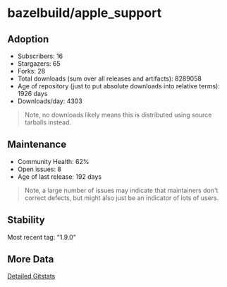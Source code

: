 # bazelbuild/apple_support

## Adoption

- Subscribers: 16
- Stargazers: 65
- Forks: 28
- Total downloads (sum over all releases and artifacts): 8289058
- Age of repository (just to put absolute downloads into relative terms): 1926 days
- Downloads/day: 4303

> Note, no downloads likely means this is distributed using source tarballs instead.

## Maintenance

- Community Health: 62%
- Open issues: 8
- Age of last release: 192 days

> Note, a large number of issues may indicate that maintainers don't correct defects, but might also
> just be an indicator of lots of users.

## Stability

Most recent tag: "1.9.0"

## More Data

[Detailed Gitstats](/bazel-catalog/gitstats/bazelbuild/apple_support)

